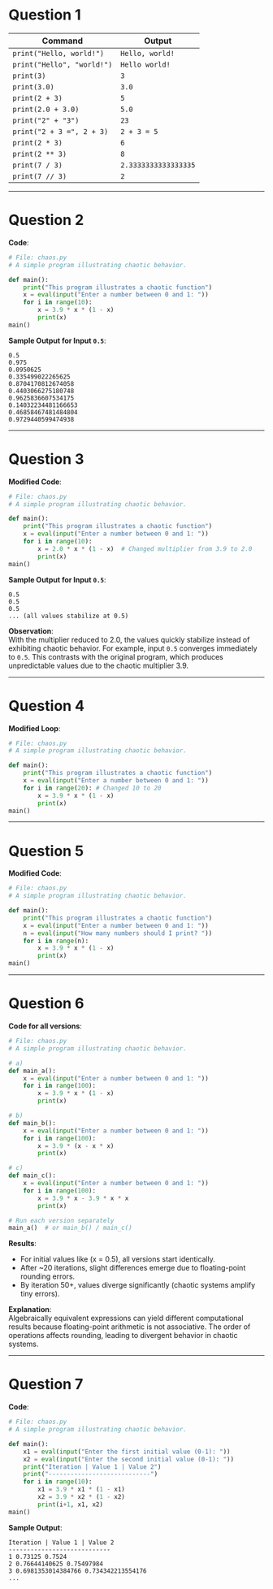 # **Question 1**  

| **Command**                  | **Output**                     |  
|------------------------------|--------------------------------|  
| `print("Hello, world!")`      | `Hello, world!`                |  
| `print("Hello", "world!")`    | `Hello world!`                 |  
| `print(3)`                    | `3`                           |  
| `print(3.0)`                  | `3.0`                         |  
| `print(2 + 3)`                | `5`                           |  
| `print(2.0 + 3.0)`            | `5.0`                         |  
| `print("2" + "3")`            | `23`                          |  
| `print("2 + 3 =", 2 + 3)`     | `2 + 3 = 5`                   |  
| `print(2 * 3)`                | `6`                           |  
| `print(2 ** 3)`               | `8`                           |  
| `print(7 / 3)`                | `2.3333333333333335`          |  
| `print(7 // 3)`               | `2`                           |  

---

# **Question 2**  
**Code**:  
```python
# File: chaos.py 
# A simple program illustrating chaotic behavior.

def main():
    print("This program illustrates a chaotic function")
    x = eval(input("Enter a number between 0 and 1: "))
    for i in range(10):
        x = 3.9 * x * (1 - x)
        print(x)
main()
```  
**Sample Output for Input `0.5`**:  
```
0.5
0.975
0.0950625
0.335499022265625
0.8704170812674058
0.4403066275180748
0.9625836607534175
0.14032234481166653
0.46858467481484804
0.9729440599474938
```  

---

# **Question 3**  
**Modified Code**:  
```python
# File: chaos.py 
# A simple program illustrating chaotic behavior.

def main():
    print("This program illustrates a chaotic function")
    x = eval(input("Enter a number between 0 and 1: "))
    for i in range(10):
        x = 2.0 * x * (1 - x)  # Changed multiplier from 3.9 to 2.0
        print(x)
main()
```  
**Sample Output for Input `0.5`**:  
```
0.5
0.5
0.5
... (all values stabilize at 0.5)
```  
**Observation**:  
With the multiplier reduced to 2.0, the values quickly stabilize instead of exhibiting chaotic behavior. For example, input `0.5` converges immediately to `0.5`. This contrasts with the original program, which produces unpredictable values due to the chaotic multiplier 3.9.

---

# **Question 4**  
**Modified Loop**:  
```python
# File: chaos.py 
# A simple program illustrating chaotic behavior.

def main():
    print("This program illustrates a chaotic function")
    x = eval(input("Enter a number between 0 and 1: "))
    for i in range(20): # Changed 10 to 20
        x = 3.9 * x * (1 - x)
        print(x)
main()
```  

---

# **Question 5**  
**Modified Code**:  
```python
# File: chaos.py 
# A simple program illustrating chaotic behavior.

def main():
    print("This program illustrates a chaotic function")
    x = eval(input("Enter a number between 0 and 1: "))
    n = eval(input("How many numbers should I print? "))
    for i in range(n):
        x = 3.9 * x * (1 - x)
        print(x)
main()
```

---

# **Question 6**  
**Code for all versions**:  
```python
# File: chaos.py 
# A simple program illustrating chaotic behavior.

# a)
def main_a():
    x = eval(input("Enter a number between 0 and 1: "))
    for i in range(100):
        x = 3.9 * x * (1 - x)
        print(x)

# b)
def main_b():
    x = eval(input("Enter a number between 0 and 1: "))
    for i in range(100):
        x = 3.9 * (x - x * x)
        print(x)

# c)
def main_c():
    x = eval(input("Enter a number between 0 and 1: "))
    for i in range(100):
        x = 3.9 * x - 3.9 * x * x
        print(x)

# Run each version separately
main_a()  # or main_b() / main_c()
```  

**Results**:  
- For initial values like \(x = 0.5\), all versions start identically.  
- After ~20 iterations, slight differences emerge due to floating-point rounding errors.  
- By iteration 50+, values diverge significantly (chaotic systems amplify tiny errors).  

**Explanation**:  
Algebraically equivalent expressions can yield different computational results because floating-point arithmetic is not associative. The order of operations affects rounding, leading to divergent behavior in chaotic systems.  

---

# **Question 7**
**Code**:  
```python
# File: chaos.py 
# A simple program illustrating chaotic behavior.

def main():
    x1 = eval(input("Enter the first initial value (0-1): "))
    x2 = eval(input("Enter the second initial value (0-1): "))
    print("Iteration | Value 1 | Value 2")
    print("----------------------------")
    for i in range(10):
        x1 = 3.9 * x1 * (1 - x1)
        x2 = 3.9 * x2 * (1 - x2)
        print(i+1, x1, x2)
main()
```  
**Sample Output**:  
```
Iteration | Value 1 | Value 2
----------------------------
1 0.73125 0.7524
2 0.76644140625 0.75497984
3 0.6981353014384766 0.734342213554176
...
```  
